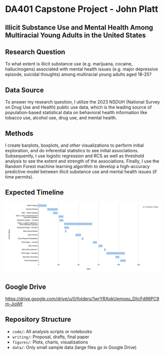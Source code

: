 # DA401 Capstone Project - John Platt

## Illicit Substance Use and Mental Health Among Multiracial Young Adults in the United States

## Research Question
To what extent is illicit substance use (e.g. marijuana, cocaine, hallucinogens) associated with mental health issues (e.g. major depressive episode, suicidal thoughts) among multiracial young adults aged 18-25?

## Data Source
To answer my research question, I utilize the 2023 NSDUH (National Survey on Drug Use and Health) public use data, which is the leading source of population-based statistical data on behavioral health information like tobacco use, alcohol use, drug use, and mental health.

## Methods
I create barplots, boxplots, and other visualizations to perform initial exploration, and do inferential statistics to see initial associations. Subsequently, I use logistic regression and RCS as well as threshold analysis to see the extent and strength of the associations. Finally, I use the Random Forest machine learning algorithm to develop a high-accuracy predictive model between illicit substance use and mental health issues (if time permits).

## Expected Timeline
![alt text](https://github.com/Platt-John/John-Platt-DA-401-Project/blob/main/figures/Final%20Project%20Timeline.png)

## Google Drive 
https://drive.google.com/drive/u/0/folders/1wrYRXpkUemxqu_DIjcFd96PC9m-JioWf

## Repository Structure
- `code/`: All analysis scripts or notebooks
- `writing/`: Proposal, drafts, final paper
- `figures/`: Plots, charts, visualizations
- `data/`: Only small sample data (large files go in Google Drive)
